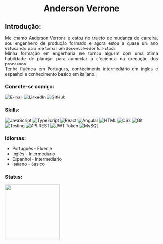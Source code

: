 <h1 align="center">
    Anderson Verrone
</h1>

<h2>
    Introdução:
</h2>

<p align="justify">
    Me chamo Anderson Verrone e estou no trajeto de mudança de carreira, sou engenheiro de produção formado e agora estou a quase um ano estudando para me tornar um desenvolvedor full-stack.
    <br>
    Minha formação em engenharia me tornou alguem com uma otima habilidade de planejar para aumentar a efeciencia na execução dos processos.
    <br>
    Tenho fluência em Portugues, conhecimento intermediário em ingles e espanhol e conhecimento basico em italiano.
</p>

### Conecte-se comigo:

[![E-mail](https://img.shields.io/badge/-Email-800080?style=for-the-badge&logo=microsoft-outlook&logoColor=000)](verroneanderson@gmail.com)
[![LinkedIn](https://img.shields.io/badge/-LinkedIn-800080?style=for-the-badge&logo=linkedin&logoColor=000)](https://www.linkedin.com/in/anderson-verrone-funicello-30144670/)
[![GitHub](https://img.shields.io/badge/GitHub-800080?style=for-the-badge&logo=github&logoColor=000)](https://github.com/AndersonVerrone)

### Skills:

![JavaScript](https://img.shields.io/badge/JavaScript-C8a2c8?style=for-the-badge&logo=javascript)
![TypeScript](https://img.shields.io/badge/TypeScript-C8a2c8?style=for-the-badge&logo=typescript)
![React](https://img.shields.io/badge/React-C8a2c8?style=for-the-badge&logo=react)
![Angular](https://img.shields.io/badge/Angular-C8a2c8?style=for-the-badge&logo=angular&logoColor=C3002F)
![HTML](https://img.shields.io/badge/HTML-C8a2c8.svg?style=for-the-badge&logo=html5)
![CSS](https://img.shields.io/badge/CSS-C8a2c8.svg?style=for-the-badge&logo=css3)
![Git](https://img.shields.io/badge/Git-C8a2c8.svg?style=for-the-badge&logo=git)
![Testing](https://img.shields.io/badge/Testing-C8a2c8.svg?style=for-the-badge&logo=testing-library)
![API REST](https://img.shields.io/badge/API%20REST-C8a2c8.svg?style=for-the-badge&logo=api)
![JWT Token](https://img.shields.io/badge/JWT%20Token-C8a2c8.svg?style=for-the-badge&logo=json-web-tokens)
![MySQL](https://img.shields.io/badge/MySQL-C8a2c8.svg?style=for-the-badge&logo=mysql)

### Idiomas:

- Português - Fluente
- Inglês - Intermediario
- Espanhol - Intermediario
- Italiano - Basico

### Status:

<div>
<a href="https://github.com/AndersonVerrone">
<img height="180em" src="https://github-readme-stats.vercel.app/api/top-langs/?username=AndersonVerrone&layout=compact&langs_count=7&theme=nord"/>
</div>